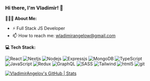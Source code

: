 ### Hi there, I'm Vladimir! 👋
**🙎🏻‍♂ About Me:**
- ⚡ Full Stack JS Developer
- 📫 How to reach me: wladimirangelow@gmail.com

**💻 Tech Stack:**
<p style="max-width: 800px">
<img alt="React" src="https://img.shields.io/badge/React-20232A?style=for-the-badge&logo=react&logoColor=61DAFB" />  
<img alt="Nextjs" src="https://img.shields.io/badge/next.js-000000?style=for-the-badge&logo=nextdotjs&logoColor=white" />  
<img alt="Nodejs" src="https://img.shields.io/badge/Node.js-339933?style=for-the-badge&logo=nodedotjs&logoColor=white" />  
<img alt="Expressjs" src="https://img.shields.io/badge/Express.js-000000?style=for-the-badge&logo=express&logoColor=white" />  
<img alt="MongoDB" src="https://img.shields.io/badge/MongoDB-4EA94B?style=for-the-badge&logo=mongodb&logoColor=white" />
<img alt="TypeScript" src="https://img.shields.io/badge/TypeScript-007ACC?style=for-the-badge&logo=typescript&logoColor=white" />
<img alt="JavaScript" src="https://img.shields.io/badge/JavaScript-323330?style=for-the-badge&logo=javascript&logoColor=F7DF1E" />
<img alt="Redux" src="https://img.shields.io/badge/Redux-593D88?style=for-the-badge&logo=redux&logoColor=white" />  
<img alt="GraphQL" src="https://img.shields.io/badge/GraphQl-E10098?style=for-the-badge&logo=graphql&logoColor=white" />  
<img alt="SASS" src="https://img.shields.io/badge/Sass-CC6699?style=for-the-badge&logo=sass&logoColor=white" />  
<img alt="Tailwind" src="https://img.shields.io/badge/Tailwind_CSS-38B2AC?style=for-the-badge&logo=tailwind-css&logoColor=white" />  
<img alt="html5" src="https://img.shields.io/badge/HTML5-E34F26?style=for-the-badge&logo=html5&logoColor=white" />  
<img alt="git" src="https://img.shields.io/badge/GIT-E44C30?style=for-the-badge&logo=git&logoColor=white" />
</p>

[![VladimirAngelov's GitHub | Stats](https://stats.quine.sh/VladimirAngelov/github?theme=dark)](http://localhost:3000?utm_source=widgets&utm_campaign=VladimirAngelov)
